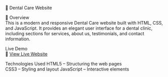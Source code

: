 🦷 Dental Care Website  

🌟 Overview  
This is a modern and responsive Dental Care website built with HTML, CSS, and JavaScript.
It provides an elegant user interface for a dental clinic, including sections for services, about us, testimonials, and contact information.  

Live Demo  
🔗 [View Live Website](https://tunde914.github.io/Dental_care/)  

Technologies Used
HTML5 – Structuring the web pages  
CSS3 – Styling and layout
JavaScript – Interactive elements  
